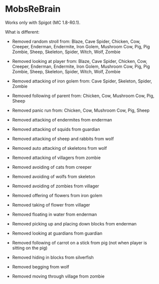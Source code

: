 MobsReBrain
=============

Works only with Spigot (MC 1.8-R0.1).

What is different:
 * Removed random stroll from: Blaze, Cave Spider, Chicken, Cow, Creeper, Enderman, Endermite, Iron Golem, Mushroom Cow, Pig, Pig Zombie, Sheep, Skeleton, Spider, Witch, Wolf, Zombie
 * Removed looking at player from: Blaze, Cave Spider, Chicken, Cow, Creeper, Enderman, Endermite, Iron Golem, Mushroom Cow, Pig, Pig Zombie, Sheep, Skeleton, Spider, Witch, Wolf, Zombie
 * Removed attacking of iron golem from: Cave Spider, Skeleton, Spider, Zombie
 * Removed following of parent from: Chicken, Cow, Mushroom Cow, Pig, Sheep
 * Removed panic run from: Chicken, Cow, Mushroom Cow, Pig, Sheep

 * Removed attacking of endermites from enderman
 * Removed attacking of squids from guardian
 * Removed attacking of sheep and rabbits from wolf
 * Removed auto attacking of skeletons from wolf
 * Removed attacking of villagers from zombie

 * Removed avoiding of cats from creeper
 * Removed avoiding of wolfs from skeleton
 * Removed avoiding of zombies from villager

 * Removed offering of flowers from iron golem
 * Removed taking of flower from villager

 * Removed floating in water from enderman
 * Removed picking up and placing down blocks from enderman

 * Removed looking at guardians from guardian
 * Removed following of carrot on a stick from pig (not when player is sitting on the pig)
 * Removed hiding in blocks from silverfish
 * Removed begging from wolf
 * Removed moving through village from zombie
